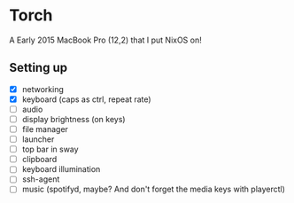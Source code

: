 # Torch

A Early 2015 MacBook Pro (12,2) that I put NixOS on!

## Setting up

- [x] networking
- [x] keyboard (caps as ctrl, repeat rate)
- [ ] audio
- [ ] display brightness (on keys)
- [ ] file manager
- [ ] launcher
- [ ] top bar in sway
- [ ] clipboard
- [ ] keyboard illumination
- [ ] ssh-agent
- [ ] music (spotifyd, maybe? And don't forget the media keys with playerctl)
